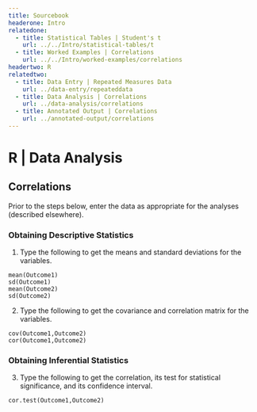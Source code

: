 ```yaml
---
title: Sourcebook
headerone: Intro
relatedone:
  - title: Statistical Tables | Student's t
    url: ../../Intro/statistical-tables/t
  - title: Worked Examples | Correlations
    url: ../../Intro/worked-examples/correlations
headertwo: R
relatedtwo:
  - title: Data Entry | Repeated Measures Data
    url: ../data-entry/repeateddata
  - title: Data Analysis | Correlations
    url: ../data-analysis/correlations
  - title: Annotated Output | Correlations
    url: ../annotated-output/correlations
---
```



# R | Data Analysis

## Correlations

Prior to the steps below, enter the data as appropriate for the analyses (described elsewhere).

### Obtaining Descriptive Statistics

1. Type the following to get the means and standard deviations for the variables.

```{r}
mean(Outcome1)
sd(Outcome1)
mean(Outcome2)
sd(Outcome2)
```

2. Type the following to get the covariance and correlation matrix for the variables.

```{r}
cov(Outcome1,Outcome2)
cor(Outcome1,Outcome2)
```

### Obtaining Inferential Statistics

3. Type the following to get the correlation, its test for statistical significance, and its confidence interval.

```{r}
cor.test(Outcome1,Outcome2)
```
